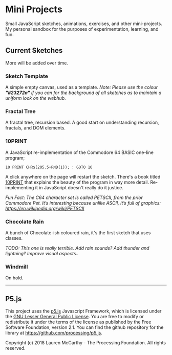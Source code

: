 # Mini Projects
  
Small JavaScript sketches, animations, exercises, and other mini-projects. My personal sandbox for the purposes of experimentation, learning, and fun.

## Current Sketches
More will be added over time.

### Sketch Template
A simple empty canvas, used as a template. *Note: Please use the colour __"#23272a"__ if you can for the background of all sketches as to maintain a uniform look on the webhub.*

### Fractal Tree
A fractal tree, recursion based. A good start on understanding recursion, fractals, and DOM elements.

### 10PRINT
A JavaScript re-implementation of the Commodore 64 BASIC one-line program;

```10 PRINT CHR$(205.5+RND(1)); : GOTO 10```

A click anywhere on the page will restart the sketch.  There's a book titled [10PRINT](https://10print.org/) that explains the beauty of the program in way more detail. Re-implementing it in JavaScript doesn't really do it justice.

*Fun Fact: The C64 character set is called PETSCII, from the prior Commodore Pet. It’s interesting because unlike ASCII, it’s full of graphics: https://en.wikipedia.org/wiki/PETSCII*

### Chocolate Rain
A bunch of Chocolate-ish coloured rain, it's the first sketch that uses classes.

*TODO: This one is really terrible. Add rain sounds? Add thunder and lightning? Improve visual aspects..*

### Windmill

On hold.

---

## P5.js

This project uses the [p5.js](https://p5js.org/) Javascript Framework, which is licensed under the [GNU Lesser General Public License](https://www.gnu.org/licenses/lgpl-2.1.txt). You are free to modify or redistribute it under the terms of the license as published by the Free Software Foundation, version 2.1. You can find the github repository for the library at https://github.com/processing/p5.js. 

Copyright (c) 2018 Lauren McCarthy - The Processing Foundation. All rights reserved.
